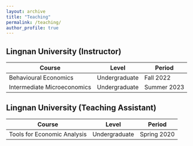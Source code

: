 ```yaml
---
layout: archive
title: "Teaching"
permalink: /teaching/
author_profile: true
---
```


## Lingnan University (Instructor)

| Course   | Level  | Period |
| ------| ------ | ------ |
| Behavioural Economics | Undergraduate | Fall 2022
| Intermediate Microeconomics | Undergraduate | Summer 2023

## Lingnan University (Teaching Assistant)

| Course | Level  |Period |
| ------| ------ | ------ | 
|Tools for Economic Analysis| Undergraduate | Spring 2020

